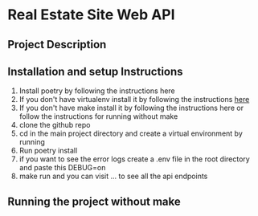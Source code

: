 Real Estate Site Web API
===================

Project Description
------------------- 

## Installation and setup Instructions
1. Install poetry by following the instructions here
2. If you don't have virtualenv install it by following the instructions [here](https://duckduckgo.com)
2. If you don't have make install it by following the instructions here or follow the instructions for running without make
3. clone the github repo
2. cd in the main project directory and create a virtual environment by running 
3. Run poetry install 
3. if you want to see the error logs create a .env file in the root directory and paste this DEBUG=on 
4. make run and you can visit ... to see all the api endpoints 


## Running the project without make